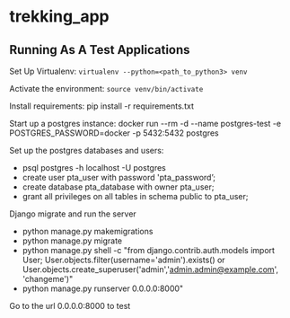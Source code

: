 # trekking_app

## Running As A Test Applications

Set Up Virtualenv:
`virtualenv --python=<path_to_python3> venv`

Activate the environment:
`source venv/bin/activate`

Install requirements:
pip install -r requirements.txt

Start up a postgres instance:
docker run --rm -d --name postgres-test -e POSTGRES_PASSWORD=docker -p 5432:5432 postgres

Set up the postgres databases and users:
- psql postgres -h localhost -U postgres
- create user pta_user with password 'pta_password’;
- create database pta_database with owner pta_user;
- grant all privileges on all tables in schema public to pta_user;

Django migrate and run the server
- python manage.py makemigrations
- python manage.py migrate 
- python manage.py shell -c "from django.contrib.auth.models import User; User.objects.filter(username='admin').exists() or User.objects.create_superuser('admin','admin.admin@example.com', 'changeme')"
- python manage.py runserver 0.0.0.0:8000"

Go to the url 0.0.0.0:8000 to test 
